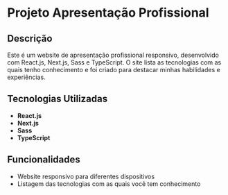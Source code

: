# Projeto Apresentação Profissional

## Descrição
Este é um website de apresentação profissional responsivo, desenvolvido com React.js, Next.js, Sass e TypeScript. O site lista as tecnologias com as quais tenho conhecimento e foi criado para destacar minhas habilidades e experiências.

## Tecnologias Utilizadas
- **React.js**
- **Next.js**
- **Sass**
- **TypeScript**

## Funcionalidades
- Website responsivo para diferentes dispositivos
- Listagem das tecnologias com as quais você tem conhecimento

